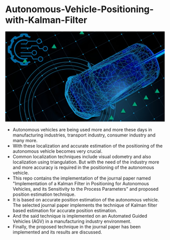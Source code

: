 # Autonomous-Vehicle-Positioning-with-Kalman-Filter

<p align="center">
  <img src="git_assets/img1.jpg" />
</p>

- Autonomous vehicles are being used more and more these days in manufacturing industries, transport industry, consumer industry and many more.
- With these localization and accurate estimation of the positioning of the autonomous vehicle becomes very crucial.
- Common localization techniques include visual odometry and also localization using triangulation. But with the need of the industry more and more accuracy is required in the positioning of the autonomous vehicle.
- This repo contains the implementation of the journal paper named "Implementation of a Kalman Filter in Positioning for Autonomous Vehicles, and its Sensitivity to the Process Parameters" and proposed position estimation technique.
- It is based on accurate position estimation of the autonomous vehicle. The selected journal paper implements the technique of Kalman filter based estimation for accurate position estimation.
- And the said technique is implemented on an Automated Guided Vehicles (AGV) in a manufacturing industry environment.
- Finally, the proposed technique in the journal paper has been implemented and its results are discussed.
